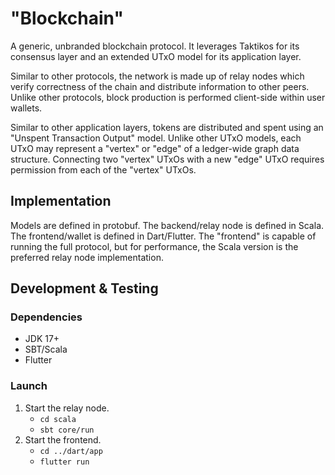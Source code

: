# "Blockchain"
A generic, unbranded blockchain protocol. It leverages Taktikos for its consensus layer and an extended UTxO model for its application layer.

Similar to other protocols, the network is made up of relay nodes which verify correctness of the chain and distribute information to other peers. Unlike other protocols, block production is performed client-side within user wallets.

Similar to other application layers, tokens are distributed and spent using an "Unspent Transaction Output" model. Unlike other UTxO models, each UTxO may represent a "vertex" or "edge" of a ledger-wide graph data structure. Connecting two "vertex" UTxOs with a new "edge" UTxO requires permission from each of the "vertex" UTxOs.

## Implementation
Models are defined in protobuf. The backend/relay node is defined in Scala. The frontend/wallet is defined in Dart/Flutter. The "frontend" is capable of running the full protocol, but for performance, the Scala version is the preferred relay node implementation.

## Development & Testing
### Dependencies
- JDK 17+
- SBT/Scala
- Flutter

### Launch
1. Start the relay node.
    - `cd scala`
    - `sbt core/run`
1. Start the frontend.
    - `cd ../dart/app`
    - `flutter run`
